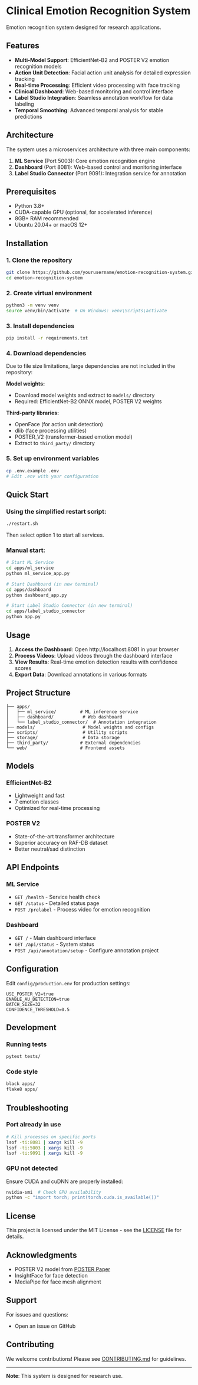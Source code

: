 # Clinical Emotion Recognition System

Emotion recognition system designed for research applications.

## Features

- **Multi-Model Support**: EfficientNet-B2 and POSTER V2 emotion recognition models
- **Action Unit Detection**: Facial action unit analysis for detailed expression tracking
- **Real-time Processing**: Efficient video processing with face tracking
- **Clinical Dashboard**: Web-based monitoring and control interface
- **Label Studio Integration**: Seamless annotation workflow for data labeling
- **Temporal Smoothing**: Advanced temporal analysis for stable predictions

## Architecture

The system uses a microservices architecture with three main components:

1. **ML Service** (Port 5003): Core emotion recognition engine
2. **Dashboard** (Port 8081): Web-based control and monitoring interface
3. **Label Studio Connector** (Port 9091): Integration service for annotation

## Prerequisites

- Python 3.8+
- CUDA-capable GPU (optional, for accelerated inference)
- 8GB+ RAM recommended
- Ubuntu 20.04+ or macOS 12+

## Installation

### 1. Clone the repository
```bash
git clone https://github.com/yourusername/emotion-recognition-system.git
cd emotion-recognition-system
```

### 2. Create virtual environment
```bash
python3 -m venv venv
source venv/bin/activate  # On Windows: venv\Scripts\activate
```

### 3. Install dependencies
```bash
pip install -r requirements.txt
```

### 4. Download dependencies
Due to file size limitations, large dependencies are not included in the repository:

**Model weights:**
- Download model weights and extract to `models/` directory
- Required: EfficientNet-B2 ONNX model, POSTER V2 weights

**Third-party libraries:**
- OpenFace (for action unit detection)
- dlib (face processing utilities)  
- POSTER_V2 (transformer-based emotion model)
- Extract to `third_party/` directory

### 5. Set up environment variables
```bash
cp .env.example .env
# Edit .env with your configuration
```

## Quick Start

### Using the simplified restart script:
```bash
./restart.sh
```

Then select option 1 to start all services.

### Manual start:
```bash
# Start ML Service
cd apps/ml_service
python ml_service_app.py

# Start Dashboard (in new terminal)
cd apps/dashboard
python dashboard_app.py

# Start Label Studio Connector (in new terminal)
cd apps/label_studio_connector
python app.py
```

## Usage

1. **Access the Dashboard**: Open http://localhost:8081 in your browser
2. **Process Videos**: Upload videos through the dashboard interface
3. **View Results**: Real-time emotion detection results with confidence scores
4. **Export Data**: Download annotations in various formats

## Project Structure

```
├── apps/
│   ├── ml_service/         # ML inference service
│   ├── dashboard/           # Web dashboard
│   └── label_studio_connector/  # Annotation integration
├── models/                  # Model weights and configs
├── scripts/                 # Utility scripts
├── storage/                 # Data storage
├── third_party/            # External dependencies
└── web/                    # Frontend assets
```

## Models

### EfficientNet-B2
- Lightweight and fast
- 7 emotion classes
- Optimized for real-time processing

### POSTER V2
- State-of-the-art transformer architecture
- Superior accuracy on RAF-DB dataset
- Better neutral/sad distinction

## API Endpoints

### ML Service
- `GET /health` - Service health check
- `GET /status` - Detailed status page
- `POST /prelabel` - Process video for emotion recognition

### Dashboard
- `GET /` - Main dashboard interface
- `GET /api/status` - System status
- `POST /api/annotation/setup` - Configure annotation project

## Configuration

Edit `config/production.env` for production settings:
```env
USE_POSTER_V2=true
ENABLE_AU_DETECTION=true
BATCH_SIZE=32
CONFIDENCE_THRESHOLD=0.5
```

## Development

### Running tests
```bash
pytest tests/
```

### Code style
```bash
black apps/
flake8 apps/
```

## Troubleshooting

### Port already in use
```bash
# Kill processes on specific ports
lsof -ti:8081 | xargs kill -9
lsof -ti:5003 | xargs kill -9
lsof -ti:9091 | xargs kill -9
```

### GPU not detected
Ensure CUDA and cuDNN are properly installed:
```bash
nvidia-smi  # Check GPU availability
python -c "import torch; print(torch.cuda.is_available())"
```

## License

This project is licensed under the MIT License - see the [LICENSE](LICENSE) file for details.

## Acknowledgments

- POSTER V2 model from [POSTER Paper](https://arxiv.org/abs/2301.12149)
- InsightFace for face detection
- MediaPipe for face mesh alignment

## Support

For issues and questions:
- Open an issue on GitHub

## Contributing

We welcome contributions! Please see [CONTRIBUTING.md](CONTRIBUTING.md) for guidelines.

---

**Note**: This system is designed for research use.
